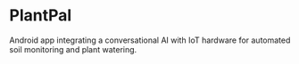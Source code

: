 # PlantPal
Android app integrating a conversational AI with IoT hardware for automated soil monitoring and plant watering.
